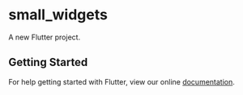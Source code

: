 # small_widgets

A new Flutter project.

## Getting Started

For help getting started with Flutter, view our online
[documentation](http://flutter.io/).
